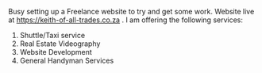 Busy setting up a Freelance website to try and get some work. Website live at https://keith-of-all-trades.co.za . I am offering the following services:

1) Shuttle/Taxi service
2) Real Estate Videography
3) Website Development
4) General Handyman Services

